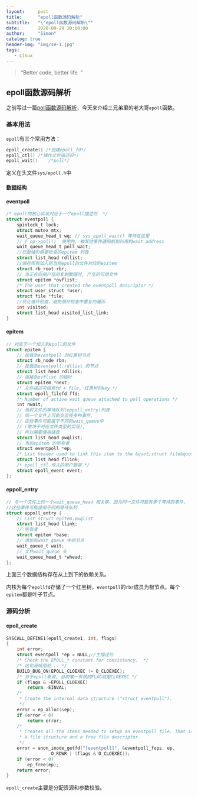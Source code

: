 ```yaml
---
layout:     post
title:      "epoll函数源码解析"
subtitle:   "\"epoll函数源码解析\""
date:       2020-09-29 20:00:00
author:     "Simon"
catalog: true
header-img: "img/se-1.jpg"
tags:
   - Linux
---
```


> “Better code, better life. ”

## epoll函数源码解析

之前写过一篇[poll函数源码解析](https://simonzgx.github.io/2020/08/17/poll函数源码解析/)，今天来介绍三兄弟里的老大哥`epoll`函数。

### 基本用法

`epoll`有三个常用方法：

```c
epoll_create() /*创建epoll_fd*/
epoll_ctl()	/*操作文件描述符*/
epoll_wait()	/*poll*/
```

定义在头文件`sys/epoll.h`中

#### 数据结构

#### **eventpoll**

```c
/* epoll的核心实现对应于一个epoll描述符  */
struct eventpoll {  
    spinlock_t lock;  
    struct mutex mtx;  
    wait_queue_head_t wq; // sys_epoll_wait() 等待在这里  
    // f_op->poll()  使用的, 被其他事件通知机制利用的wait_address  
    wait_queue_head_t poll_wait;  
    //已就绪的需要检查的epitem 列表 
    struct list_head rdllist;  
    //保存所有加入到当前epoll的文件对应的epitem  
    struct rb_root rbr;  
    // 当正在向用户空间复制数据时, 产生的可用文件  
    struct epitem *ovflist;  
    /* The user that created the eventpoll descriptor */  
    struct user_struct *user;  
    struct file *file;  
    //优化循环检查，避免循环检查中重复的遍历
    int visited;  
    struct list_head visited_list_link;  
}  
```

#### **epitem**

```c
// 对应于一个加入到epoll的文件  
struct epitem {  
    // 挂载到eventpoll 的红黑树节点  
    struct rb_node rbn;  
    // 挂载到eventpoll.rdllist 的节点  
    struct list_head rdllink;  
    // 连接到ovflist 的指针  
    struct epitem *next;  
    /* 文件描述符信息fd + file, 红黑树的key */  
    struct epoll_filefd ffd;  
    /* Number of active wait queue attached to poll operations */  
    int nwait;  
    // 当前文件的等待队列(eppoll_entry)列表  
    // 同一个文件上可能会监视多种事件,  
    // 这些事件可能属于不同的wait_queue中  
    // (取决于对应文件类型的实现),  
    // 所以需要使用链表  
    struct list_head pwqlist;  
    // 当前epitem 的所有者  
    struct eventpoll *ep;  
    /* List header used to link this item to the &quot;struct file&quot; items list */  
    struct list_head fllink;  
    /* epoll_ctl 传入的用户数据 */  
    struct epoll_event event;  
};  
```

#### **eppoll_entry**

```c
// 与一个文件上的一个wait_queue_head 相关联，因为同一文件可能有多个等待的事件，
//这些事件可能使用不同的等待队列  
struct eppoll_entry {  
    // List struct epitem.pwqlist  
    struct list_head llink;  
    // 所有者  
    struct epitem *base;  
    // 添加到wait_queue 中的节点  
    wait_queue_t wait;  
    // 文件wait_queue 头  
    wait_queue_head_t *whead;  
}; 
```

上面三个数据结构存在从上到下的依赖关系。

内核为每个`epollfd`存储了一个红黑树，`eventpoll`的`rbr`成员为根节点。每个`epitem`都是叶子节点。

### 源码分析

#### **epoll_create**

```c
SYSCALL_DEFINE1(epoll_create1, int, flags)
{
    int error;
    struct eventpoll *ep = NULL;//主描述符
    /* Check the EPOLL_* constant for consistency.  */
    /* 这句没啥用处... */
    BUILD_BUG_ON(EPOLL_CLOEXEC != O_CLOEXEC);
    /* 对于epoll来讲, 目前唯一有效的FLAG就是CLOEXEC */
    if (flags & ~EPOLL_CLOEXEC)
        return -EINVAL;
    /*
     * Create the internal data structure ("struct eventpoll").
     */
    error = ep_alloc(&ep);
    if (error < 0)
        return error;
    /*
     * Creates all the items needed to setup an eventpoll file. That is,
     * a file structure and a free file descriptor.
     */
    error = anon_inode_getfd("[eventpoll]", &eventpoll_fops, ep,
                 O_RDWR | (flags & O_CLOEXEC));
    if (error < 0)
        ep_free(ep);
    return error;
}
```

`epoll_create`主要是分配资源和参数校验。

```java

```

